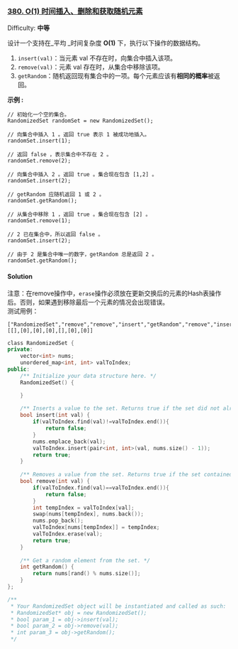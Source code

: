 ### [380\. O(1) 时间插入、删除和获取随机元素](https://leetcode-cn.com/problems/insert-delete-getrandom-o1/)

Difficulty: **中等**


设计一个支持在_平均 _时间复杂度 **O(1)** 下，执行以下操作的数据结构。

1.  `insert(val)`：当元素 val 不存在时，向集合中插入该项。
2.  `remove(val)`：元素 val 存在时，从集合中移除该项。
3.  `getRandom`：随机返回现有集合中的一项。每个元素应该有**相同的概率**被返回。

**示例 :**

```
// 初始化一个空的集合。
RandomizedSet randomSet = new RandomizedSet();

// 向集合中插入 1 。返回 true 表示 1 被成功地插入。
randomSet.insert(1);

// 返回 false ，表示集合中不存在 2 。
randomSet.remove(2);

// 向集合中插入 2 。返回 true 。集合现在包含 [1,2] 。
randomSet.insert(2);

// getRandom 应随机返回 1 或 2 。
randomSet.getRandom();

// 从集合中移除 1 ，返回 true 。集合现在包含 [2] 。
randomSet.remove(1);

// 2 已在集合中，所以返回 false 。
randomSet.insert(2);

// 由于 2 是集合中唯一的数字，getRandom 总是返回 2 。
randomSet.getRandom();
```


#### Solution

注意：在remove操作中，`erase`操作必须放在更新交换后的元素的Hash表操作后。否则，如果遇到移除最后一个元素的情况会出现错误。  
测试用例：  
```
["RandomizedSet","remove","remove","insert","getRandom","remove","insert"]
[[],[0],[0],[0],[],[0],[0]]
```

```cpp
​class RandomizedSet {
private:
    vector<int> nums;
    unordered_map<int, int> valToIndex;
public:
    /** Initialize your data structure here. */
    RandomizedSet() {

    }
    
    /** Inserts a value to the set. Returns true if the set did not already contain the specified element. */
    bool insert(int val) {
        if(valToIndex.find(val)!=valToIndex.end()){
            return false;
        }
        nums.emplace_back(val);
        valToIndex.insert(pair<int, int>(val, nums.size() - 1));
        return true;
    }
    
    /** Removes a value from the set. Returns true if the set contained the specified element. */
    bool remove(int val) {
        if(valToIndex.find(val)==valToIndex.end()){
            return false;
        }
        int tempIndex = valToIndex[val];
        swap(nums[tempIndex], nums.back());
        nums.pop_back();
        valToIndex[nums[tempIndex]] = tempIndex;
        valToIndex.erase(val);
        return true;
    }
    
    /** Get a random element from the set. */
    int getRandom() {
        return nums[rand() % nums.size()];
    }
};

/**
 * Your RandomizedSet object will be instantiated and called as such:
 * RandomizedSet* obj = new RandomizedSet();
 * bool param_1 = obj->insert(val);
 * bool param_2 = obj->remove(val);
 * int param_3 = obj->getRandom();
 */
```